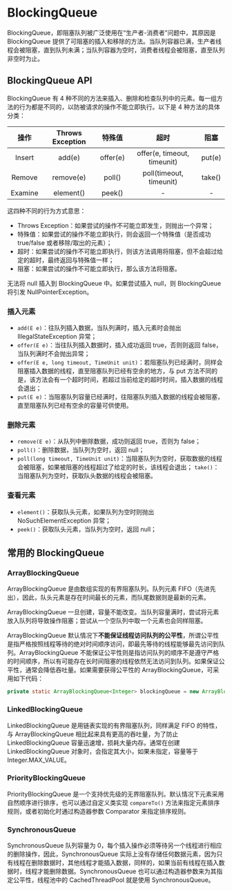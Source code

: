 # BlockingQueue

BlockingQueue，即阻塞队列被广泛使用在“生产者-消费者”问题中，其原因是 BlockingQueue 提供了可阻塞的插入和移除的方法。当队列容器已满，生产者线程会被阻塞，直到队列未满；当队列容器为空时，消费者线程会被阻塞，直至队列非空时为止。

## BlockingQueue API

BlockingQueue 有 4 种不同的方法来插入、删除和检查队列中的元素。每一组方法的行为都是不同的，以防被请求的操作不能立即执行。以下是 4 种方法的具体分类：

|  操作   | Throws Exception |  特殊值  |            超时             |  阻塞  |
| :-----: | :--------------: | :------: | :-------------------------: | :----: |
| Insert  |      add(e)      | offer(e) | offer(e, timeout, timeunit) | put(e) |
| Remove  |    remove(e)     |  poll()  |   poll(timeout, timeunit)   | take() |
| Examine |    element()     |  peek()  |              -              |   -    |

这四种不同的行为方式意思：

- Throws Exception：如果尝试的操作不可能立即发生，则抛出一个异常；
- 特殊值：如果尝试的操作不能立即执行，则会返回一个特殊值（是否成功 true/false 或者移除/取出的元素）；
- 超时：如果尝试的操作不可能立即执行，则该方法调用将阻塞，但不会超过给定的超时，最终返回与特殊值一样；
- 阻塞：如果尝试的操作不可能立即执行，那么该方法将阻塞。

无法将 null 插入到 BlockingQueue 中。如果尝试插入 null，则 BlockingQueue 将引发 NullPointerException。

### 插入元素

- `add(E e)`：往队列插入数据，当队列满时，插入元素时会抛出 IllegalStateException 异常；
- `offer(E e)`：当往队列插入数据时，插入成功返回 true，否则则返回 false，当队列满时不会抛出异常；
- `offer(E e, long timeout, TimeUnit unit)`：若阻塞队列已经满时，同样会阻塞插入数据的线程，直至阻塞队列已经有空余的地方，与 put 方法不同的是，该方法会有一个超时时间，若超过当前给定的超时时间，插入数据的线程会退出；
- `put(E e)`：当阻塞队列容量已经满时，往阻塞队列插入数据的线程会被阻塞，直至阻塞队列已经有空余的容量可供使用。

### 删除元素

- `remove(E e)`：从队列中删除数据，成功则返回 true，否则为 false；
- `poll()`：删除数据，当队列为空时，返回 null；
- `poll(long timeout, TimeUnit unit)`：当阻塞队列为空时，获取数据的线程会被阻塞，如果被阻塞的线程超过了给定的时长，该线程会退出；
  `take()`：当阻塞队列为空时，获取队头数据的线程会被阻塞。

### 查看元素

- `element()`：获取队头元素，如果队列为空时则抛出 NoSuchElementException 异常；
- `peek()`：获取队头元素，当队列为空时，返回 null；

## 常用的 BlockingQueue

### ArrayBlockingQueue

ArrayBlockingQueue 是由数组实现的有界阻塞队列。队列元素 FIFO（先进先出），因此，队头元素是存在时间最长的元素，而队尾数据则是最新的元素。

ArrayBlockingQueue 一旦创建，容量不能改变。当队列容量满时，尝试将元素放入队列将导致操作阻塞；尝试从一个空队列中取一个元素也会同样阻塞。

ArrayBlockingQueue 默认情况下**不能保证线程访问队列的公平性**，所谓公平性是指严格按照线程等待的绝对时间顺序访问，即最先等待的线程能够最先访问到队列。ArrayBlockingQueue 不能保证公平性则是指访问队列的顺序不是遵守严格的时间顺序，所以有可能存在长时间阻塞的线程依然无法访问到队列。如果保证公平性，通常会降低吞吐量。如果需要获得公平性的 ArrayBlockingQueue，可采用如下代码：

```java
private static ArrayBlockingQueue<Integer> blockingQueue = new ArrayBlockingQueue<Integer>(10, true);
```

### LinkedBlockingQueue

LinkedBlockingQueue 是用链表实现的有界阻塞队列，同样满足 FIFO 的特性，与 ArrayBlockingQueue 相比起来具有更高的吞吐量，为了防止 LinkedBlockingQueue 容量迅速增，损耗大量内存。通常在创建 LinkedBlockingQueue 对象时，会指定其大小，如果未指定，容量等于 Integer.MAX_VALUE。

### PriorityBlockingQueue

PriorityBlockingQueue 是一个支持优先级的无界阻塞队列。默认情况下元素采用自然顺序进行排序，也可以通过自定义类实现 `compareTo()` 方法来指定元素排序规则，或者初始化时通过构造器参数 Comparator 来指定排序规则。

### SynchronousQueue

SynchronousQueue 队列容量为 0，每个插入操作必须等待另一个线程进行相应的删除操作，因此，SynchronousQueue 实际上没有存储任何数据元素，因为只有线程在删除数据时，其他线程才能插入数据，同样的，如果当前有线程在插入数据时，线程才能删除数据。SynchronousQueue 也可以通过构造器参数来为其指定公平性，线程池中的 CachedThreadPool 就是使用 SynchronousQueue。
